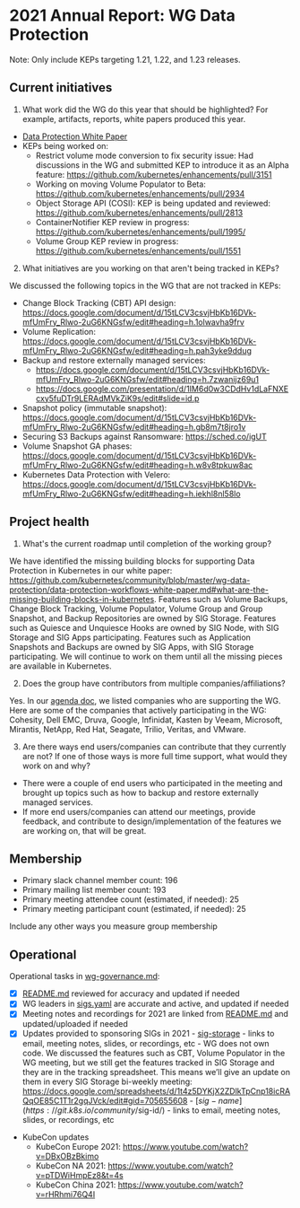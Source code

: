 # 2021 Annual Report: WG Data Protection

Note: Only include KEPs targeting 1.21, 1.22, and 1.23 releases.

## Current initiatives

1. What work did the WG do this year that should be highlighted?
   For example, artifacts, reports, white papers produced this year.

- [Data Protection White Paper](https://github.com/kubernetes/community/blob/master/wg-data-protection/data-protection-workflows-white-paper.md)
- KEPs being worked on:
  - Restrict volume mode conversion to fix security issue: Had discussions in the WG and submitted KEP to introduce it as an Alpha feature: https://github.com/kubernetes/enhancements/pull/3151
  - Working on moving Volume Populator to Beta: https://github.com/kubernetes/enhancements/pull/2934
  - Object Storage API (COSI): KEP is being updated and reviewed: https://github.com/kubernetes/enhancements/pull/2813
  - ContainerNotifier KEP review in progress: https://github.com/kubernetes/enhancements/pull/1995/
  - Volume Group KEP review in progress: https://github.com/kubernetes/enhancements/pull/1551

2. What initiatives are you working on that aren't being tracked in KEPs?

We discussed the following topics in the WG that are not tracked in KEPs:
- Change Block Tracking (CBT) API design: https://docs.google.com/document/d/15tLCV3csvjHbKb16DVk-mfUmFry_Rlwo-2uG6KNGsfw/edit#heading=h.1olwavha9frv
- Volume Replication: https://docs.google.com/document/d/15tLCV3csvjHbKb16DVk-mfUmFry_Rlwo-2uG6KNGsfw/edit#heading=h.pah3yke9ddug
- Backup and restore externally managed services:
  - https://docs.google.com/document/d/15tLCV3csvjHbKb16DVk-mfUmFry_Rlwo-2uG6KNGsfw/edit#heading=h.7zwanijz69u1
  - https://docs.google.com/presentation/d/1IM6d0w3CDdHv1dLaFNXEcxy5fuDTr9LERAdMVkZiK9s/edit#slide=id.p
- Snapshot policy (immutable snapshot): https://docs.google.com/document/d/15tLCV3csvjHbKb16DVk-mfUmFry_Rlwo-2uG6KNGsfw/edit#heading=h.gb8m7t8jro1v
- Securing S3 Backups against Ransomware: https://sched.co/igUT
- Volume Snapshot GA phases: https://docs.google.com/document/d/15tLCV3csvjHbKb16DVk-mfUmFry_Rlwo-2uG6KNGsfw/edit#heading=h.w8v8tpkuw8ac
- Kubernetes Data Protection with Velero: https://docs.google.com/document/d/15tLCV3csvjHbKb16DVk-mfUmFry_Rlwo-2uG6KNGsfw/edit#heading=h.iekhl8nl58lo

## Project health

1. What's the current roadmap until completion of the working group?

We have identified the missing building blocks for supporting Data Protection in Kubernetes in our white paper: https://github.com/kubernetes/community/blob/master/wg-data-protection/data-protection-workflows-white-paper.md#what-are-the-missing-building-blocks-in-kubernetes. Features such as Volume Backups, Change Block Tracking, Volume Populator, Volume Group and Group Snapshot, and Backup Repositories are owned by SIG Storage. Features such as Quiesce and Unquiesce Hooks are owned by SIG Node, with SIG Storage and SIG Apps participating. Features such as Application Snapshots and Backups are owned by SIG Apps, with SIG Storage participating. We will continue to work on them until all the missing pieces are available in Kubernetes.

2. Does the group have contributors from multiple companies/affiliations?

Yes. In our [agenda doc](https://docs.google.com/document/d/15tLCV3csvjHbKb16DVk-mfUmFry_Rlwo-2uG6KNGsfw/edit#), we listed companies who are supporting the WG. Here are some of the companies that actively participating in the WG: Cohesity, Dell EMC, Druva, Google, Infinidat, Kasten by Veeam, Microsoft, Mirantis, NetApp, Red Hat, Seagate, Trilio, Veritas, and VMware.

3. Are there ways end users/companies can contribute that they currently are not?
   If one of those ways is more full time support, what would they work on and why?

- There were a couple of end users who participated in the meeting and brought up topics such as how to backup and restore externally managed services.
- If more end users/companies can attend our meetings, provide feedback, and contribute to design/implementation of the features we are working on, that will be great.

## Membership

- Primary slack channel member count: 196
- Primary mailing list member count: 193
- Primary meeting attendee count (estimated, if needed): 25
- Primary meeting participant count (estimated, if needed): 25

Include any other ways you measure group membership

## Operational

Operational tasks in [wg-governance.md]:

- [x] [README.md] reviewed for accuracy and updated if needed
- [x] WG leaders in [sigs.yaml] are accurate and active, and updated if needed
- [x] Meeting notes and recordings for 2021 are linked from [README.md] and updated/uploaded if needed
- [x] Updates provided to sponsoring SIGs in 2021
      - [sig-storage](https://git.k8s.io/community/sig-storage)
        - links to email, meeting notes, slides, or recordings, etc
        - WG does not own code. We discussed the features such as CBT, Volume Populator in the WG meeting, but we still get the features tracked in SIG Storage and they are in the tracking spreadsheet. This means we’ll give an update on them in every SIG Storage bi-weekly meeting:  https://docs.google.com/spreadsheets/d/1t4z5DYKjX2ZDlkTpCnp18icRAQqOE85C1T1r2gqJVck/edit#gid=705655608
      - [$sig-name](https://git.k8s.io/community/$sig-id/)
        - links to email, meeting notes, slides, or recordings, etc
- KubeCon updates
  - KubeCon Europe 2021: https://www.youtube.com/watch?v=DBxOBzBkimo
  - KubeCon NA 2021: https://www.youtube.com/watch?v=pTDWiHmpEz8&t=4s
  - KubeCon China 2021: https://www.youtube.com/watch?v=rHRhmi76Q4I

[wg-governance.md]: https://git.k8s.io/community/committee-steering/governance/wg-governance.md
[README.md]: https://git.k8s.io/community/wg-data-protection/README.md
[sigs.yaml]: https://git.k8s.io/community/sigs.yaml
